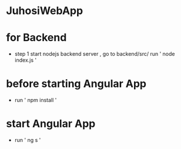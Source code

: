 # JuhosiWebApp

# for Backend 
- step 1 start nodejs backend server , go to backend/src/ run ' node index.js '
# before starting Angular App
- run ' npm install ' 
# start Angular App
- run ' ng s '
